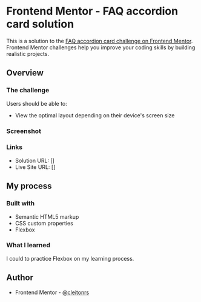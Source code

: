 # Frontend Mentor - FAQ accordion card solution

This is a solution to the [FAQ accordion card challenge on Frontend Mentor](https://www.frontendmentor.io/challenges/faq-accordion-card-XlyjD0Oam). Frontend Mentor challenges help you improve your coding skills by building realistic projects.  


## Overview

### The challenge

Users should be able to:

- View the optimal layout depending on their device's screen size

### Screenshot




### Links

- Solution URL: []
- Live Site URL: []

## My process

### Built with

- Semantic HTML5 markup
- CSS custom properties
- Flexbox


### What I learned

I could to practice Flexbox on my learning process.


## Author

- Frontend Mentor - [@cleitonrs](https://www.frontendmentor.io/profile/cleitonrs)